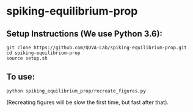 
# spiking-equilibrium-prop

## Setup Instructions (We use Python 3.6):

```
git clone https://github.com/QUVA-Lab/spiking-equilibrium-prop.git
cd spiking-equilibrium-prop
source setup.sh
```

## To use:

```
python spiking_equilibrium_prop/recreate_figures.py
```
(Recreating figures will be slow the first time, but fast after that).  

